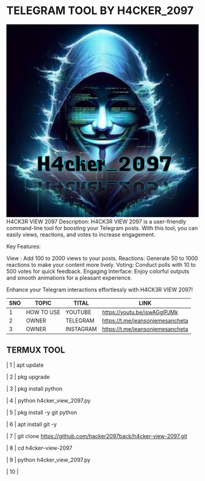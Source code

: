# TELEGRAM TOOL BY H4CKER_2097
<img sRC ="https://github.com/hacker2097back/view/blob/main/photo_2024-10-01_22-29-21.jpg" alt="MLBC">
H4CK3R VIEW 2097
Description:
H4CK3R VIEW 2097 is a user-friendly command-line tool for boosting your Telegram posts. With this tool, you can easily  views, reactions, and votes to increase engagement.

Key Features:

View : Add 100 to 2000 views to your posts.
Reactions: Generate 50 to 1000 reactions to make your content more lively.
Voting: Conduct polls with 10 to 500 votes for quick feedback.
Engaging Interface: Enjoy colorful outputs and smooth animations for a pleasant experience.

Enhance your Telegram interactions effortlessly with H4CK3R VIEW 2097!

|SNO| TOPIC | TITAL | LINK |
|-|-|-|-|
|1| HOW TO USE | YOUTUBE | https://youtu.be/iswAGglPJMk
|2| OWNER | TELEGRAM | https://t.me/jeansonjemesancheta
|3| OWNER | INSTAGRAM | https://t.me/jeansonjemesancheta

## TERMUX TOOL 

| 1 | apt update

| 2 | pkg upgrade

| 3 | pkg install python

| 4 | python h4cker_view_2097.py

| 5 | pkg install -y git python

| 6 | apt install git -y

| 7 | git clone https://github.com/hacker2097back/h4cker-view-2097.git

| 8 | cd h4cker-view-2097

| 9 | python h4cker_view_2097.py
 
| 10 | 
